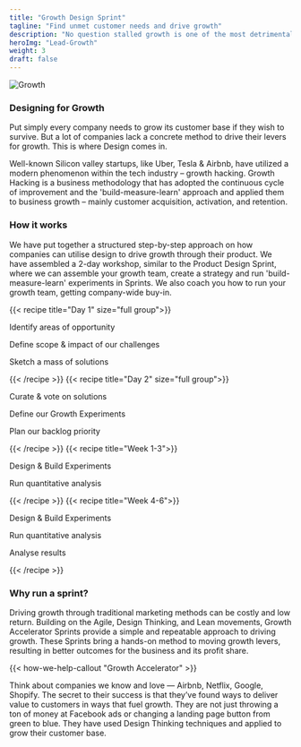 ```yaml
---
title: "Growth Design Sprint"
tagline: "Find unmet customer needs and drive growth"
description: "No question stalled growth is one of the most detrimental and damaging problems for toady's companies, from small startups to large enterprises. It is reported that when a companies growth stalls they lose, on average, 74% of their market capitalization."
heroImg: "Lead-Growth"
weight: 3
draft: false
---
```

<div class="full-width"><img class="lazyload" data-src="/images/Growth-Workshop-1.png" data-srcset="/images/Growth-Workshop-1@2x.png 800w" alt="Growth" /></div>

### Designing for Growth
Put simply every company needs to grow its customer base if they wish to survive. But a lot of companies lack a concrete method to drive their levers for growth. This is where Design comes in.

Well-known Silicon valley startups, like Uber, Tesla & Airbnb, have utilized a modern phenomenon within the tech industry – growth hacking. Growth Hacking is a business methodology that has adopted the continuous cycle of improvement and the 'build-measure-learn' approach and applied them to business growth – mainly customer acquisition, activation, and retention.

### How it works
We have put together a structured step-by-step approach on how companies can utilise design to drive growth through their product. We have assembled a 2-day workshop, similar to the Product Design Sprint, where we can assemble your growth team, create a strategy and run 'build-measure-learn' experiments in Sprints. We also coach you how to run your growth team, getting company-wide buy-in.

<div class="full-width">
  <grid columns="4">
    <c>
      {{< recipe title="Day 1" size="full group">}}
        <p>Identify areas of opportunity</p>
        <p>Define scope & impact of our challenges</p>
        <p>Sketch a mass of solutions</p>
      {{< /recipe >}}
    </c>
    <c>
      {{< recipe title="Day 2" size="full group">}}
        <p>Curate & vote on solutions</p>
        <p>Define our Growth Experiments</p>
        <p>Plan our backlog priority</p>
      {{< /recipe >}}
    </c>
    <c>
      {{< recipe title="Week 1-3">}}
        <p>Design & Build Experiments</p>
        <p>Run quantitative analysis</p>        
      {{< /recipe >}}
    </c>
    <c>
      {{< recipe title="Week 4-6">}}
        <p>Design & Build Experiments</p>
        <p>Run quantitative analysis</p>   
        <p>Analyse results</p>      
      {{< /recipe >}}
    </c>
  </grid>
</div>

### Why run a sprint?
Driving growth through traditional marketing methods can be costly and low return. Building on the Agile, Design Thinking, and Lean movements, Growth Accelerator Sprints provide a simple and repeatable approach to driving growth. These Sprints bring a hands-on method to moving growth levers, resulting in better outcomes for the business and its profit share.

{{< how-we-help-callout "Growth Accelerator" >}}

Think about companies we know and love — Airbnb, Netflix, Google, Shopify. The secret to their success is that they’ve found ways to deliver value to customers in ways that fuel growth. They are not just throwing a ton of money at Facebook ads or changing a landing page button from green to blue. They have used Design Thinking techniques and applied to grow their customer base.

